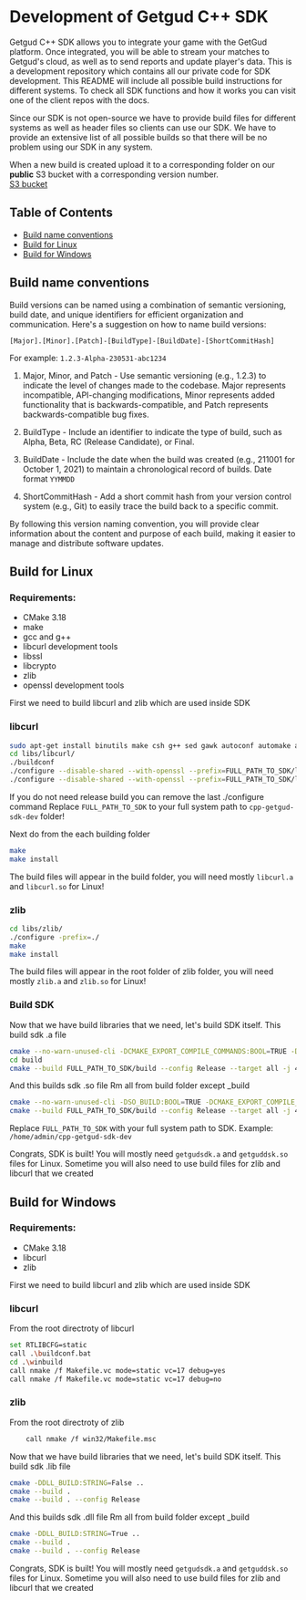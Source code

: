 # Development of Getgud C++ SDK

Getgud C++ SDK allows you to integrate your game with the GetGud platform. Once integrated, you will be able to stream your matches to Getgud's cloud, as well as to send reports and update player's data. This is a development repository which contains all our private code for SDK development. This README will include all possible build instructions for different systems. To check all SDK functions and how it works you can visit one of the client repos with the docs.

Since our SDK is not open-source we have to provide build files for different systems as well as header files so clients can use our SDK. We have to provide an extensive list of all possible  builds so that there will be no problem using our SDK in any system.

When a new build is created upload it to a corresponding folder on our **public** S3 bucket with a corresponding version number.
<br>[S3 bucket](https://s3.console.aws.amazon.com/s3/buckets/getgud-sdk-files)

## Table of Contents

- [Build name conventions](https://github.com/getgud-io/cpp-getgud-sdk-dev#build-name-conventions)
- [Build for Linux](https://github.com/getgud-io/cpp-getgud-sdk-dev#build-for-linux)
- [Build for Windows](https://github.com/getgud-io/cpp-getgud-sdk-dev#build-for-windows)

## Build name conventions

Build versions can be named using a combination of semantic versioning, build date, and unique identifiers for efficient organization and communication. Here's a suggestion on how to name build versions:

`[Major].[Minor].[Patch]-[BuildType]-[BuildDate]-[ShortCommitHash]`

For example: `1.2.3-Alpha-230531-abc1234`

1. Major, Minor, and Patch - Use semantic versioning (e.g., 1.2.3) to indicate the level of changes made to the codebase. Major represents incompatible, API-changing modifications, Minor represents added functionality that is backwards-compatible, and Patch represents backwards-compatible bug fixes.

2. BuildType - Include an identifier to indicate the type of build, such as Alpha, Beta, RC (Release Candidate), or Final.

3. BuildDate - Include the date when the build was created (e.g., 211001 for October 1, 2021) to maintain a chronological record of builds.  Date format `YYMMDD`

4. ShortCommitHash - Add a short commit hash from your version control system (e.g., Git) to easily trace the build back to a specific commit.

By following this version naming convention, you will provide clear information about the content and purpose of each build, making it easier to manage and distribute software updates.

## Build for Linux

### Requirements:
- CMake 3.18
- make
- gcc and g++
- libcurl development tools
- libssl
- libcrypto
- zlib
- openssl development tools

First we need to build libcurl and zlib which are used inside SDK

### libcurl
```bash *Debian*
sudo apt-get install binutils make csh g++ sed gawk autoconf automake autotools-dev shtool libtool curl cmake
cd libs/libcurl/
./buildconf
./configure --disable-shared --with-openssl --prefix=FULL_PATH_TO_SDK/libs/libcurl/builds/libcurl-x64-debug-static --enable-debug
./configure --disable-shared --with-openssl --prefix=FULL_PATH_TO_SDK/libs/libcurl/builds/libcurl-x64-release-static
```
If you do not need release build you can remove the last ./configure command
Replace `FULL_PATH_TO_SDK` to your full system path to `cpp-getgud-sdk-dev` folder!

Next do from the each building folder
```bash
make
make install
```
The build files will appear in the build folder, you will need mostly `libcurl.a` and `libcurl.so` for Linux!


### zlib
```bash
cd libs/zlib/
./configure -prefix=./
make
make install 
```

The build files will appear in the root folder of zlib folder, you will need mostly `zlib.a` and `zlib.so` for Linux! 


### Build SDK

Now that we have build libraries that we need, let's build SDK itself.
This build sdk .a file
```bash
cmake --no-warn-unused-cli -DCMAKE_EXPORT_COMPILE_COMMANDS:BOOL=TRUE -DCMAKE_BUILD_TYPE:STRING=Release -DCMAKE_C_COMPILER:FILEPATH=/usr/bin/gcc -DCMAKE_CXX_COMPILER:FILEPATH=/usr/bin/g++ -SFULL_PATH_TO_SDK -BFULL_PATH_TO_SDK/build -G "Unix Makefiles"
cd build 
cmake --build FULL_PATH_TO_SDK/build --config Release --target all -j 4 --
```

And this builds sdk .so file
Rm all from build folder except _build

```bash
cmake --no-warn-unused-cli -DSO_BUILD:BOOL=TRUE -DCMAKE_EXPORT_COMPILE_COMMANDS:BOOL=TRUE -DCMAKE_BUILD_TYPE:STRING=Release -DCMAKE_C_COMPILER:FILEPATH=/usr/bin/gcc -DCMAKE_CXX_COMPILER:FILEPATH=/usr/bin/g++ -SFULL_PATH_TO_SDK -BFULL_PATH_TO_SDK/build -G "Unix Makefiles"
cmake --build FULL_PATH_TO_SDK/build --config Release --target all -j 4 --
```

Replace `FULL_PATH_TO_SDK` with your full system path to SDK. Example: `/home/admin/cpp-getgud-sdk-dev`

Congrats, SDK is built! You will mostly need `getgudsdk.a` and `getguddsk.so` files for Linux. Sometime you will also need to use build files for zlib and libcurl that we created
 
## Build for Windows

### Requirements:
- CMake 3.18
- libcurl
- zlib

First we need to build libcurl and zlib which are used inside SDK

### libcurl
From the root directroty of libcurl
```bash
set RTLIBCFG=static
call .\buildconf.bat
cd .\winbuild
call nmake /f Makefile.vc mode=static vc=17 debug=yes
call nmake /f Makefile.vc mode=static vc=17 debug=no
```

### zlib
From the root directroty of zlib
```bash
	call nmake /f win32/Makefile.msc
```

Now that we have build libraries that we need, let's build SDK itself.
This build sdk .lib file
```bash
cmake -DDLL_BUILD:STRING=False ..
cmake --build .
cmake --build . --config Release
```

And this builds sdk .dll file
Rm all from build folder except _build

```bash
cmake -DDLL_BUILD:STRING=True ..
cmake --build .
cmake --build . --config Release
```

Congrats, SDK is built! You will mostly need `getgudsdk.a` and `getguddsk.so` files for Linux. Sometime you will also need to use build files for zlib and libcurl that we created
